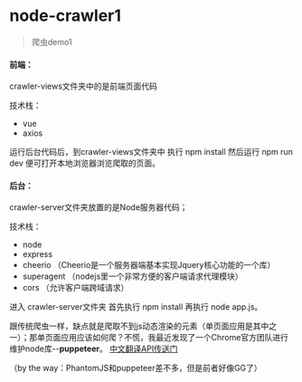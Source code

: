 # node-crawler1

> 爬虫demo1



#### 前端：

crawler-views文件夹中的是前端页面代码

技术栈：

- vue
- axios

运行后台代码后，到crawler-views文件夹中 执行 npm install   然后运行 npm run dev 便可打开本地浏览器浏览爬取的页面。



#### 后台：

crawler-server文件夹放置的是Node服务器代码；

技术栈：

- node
- express
- cheerio  （Cheerio是一个服务器端基本实现Jquery核心功能的一个库）
- superagent （nodejs里一个非常方便的客户端请求代理模块）
- cors  （允许客户端跨域请求）

进入 crawler-server文件夹  首先执行 npm install    再执行 node app.js。



跟传统爬虫一样，缺点就是爬取不到js动态渲染的元素（单页面应用是其中之一）；那单页面应用应该如何爬？不慌，我最近发现了一个Chrome官方团队进行维护node库--**puppeteer**。  [中文翻译API传送门](https://zhaoqize.github.io/puppeteer-api-zh_CN/) 

（by the way：PhantomJS和puppeteer差不多，但是前者好像GG了）
